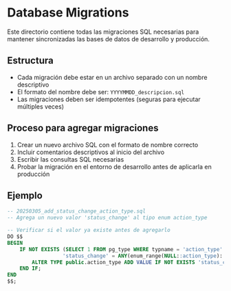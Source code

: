 
# Database Migrations

Este directorio contiene todas las migraciones SQL necesarias para mantener sincronizadas las bases de datos de desarrollo y producción.

## Estructura

- Cada migración debe estar en un archivo separado con un nombre descriptivo
- El formato del nombre debe ser: `YYYYMMDD_descripcion.sql`
- Las migraciones deben ser idempotentes (seguras para ejecutar múltiples veces)

## Proceso para agregar migraciones

1. Crear un nuevo archivo SQL con el formato de nombre correcto
2. Incluir comentarios descriptivos al inicio del archivo
3. Escribir las consultas SQL necesarias
4. Probar la migración en el entorno de desarrollo antes de aplicarla en producción

## Ejemplo

```sql
-- 20250305_add_status_change_action_type.sql
-- Agrega un nuevo valor 'status_change' al tipo enum action_type

-- Verificar si el valor ya existe antes de agregarlo
DO $$
BEGIN
    IF NOT EXISTS (SELECT 1 FROM pg_type WHERE typname = 'action_type' AND 
                  'status_change' = ANY(enum_range(NULL::action_type)::text[])) THEN
        ALTER TYPE public.action_type ADD VALUE IF NOT EXISTS 'status_change';
    END IF;
END
$$;
```
